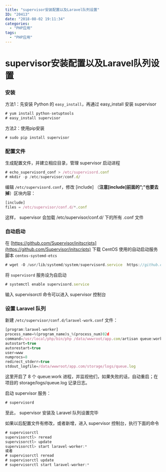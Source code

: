 ```yaml
---
title: "supervisor安装配置以及Laravel队列设置"
ID: "20413"
date: "2018-08-02 19:11:34"
categories: 
  - "PHP应用"
tags: 
  - "PHP应用"
---
```


# supervisor安装配置以及Laravel队列设置

### 安装

方法1：先安装 Python 的 `easy_install`，再通过 easy\_install 安装 supervisor

``` js 
# yum install python-setuptools
# easy_install supervisor
```

方法2：使用pip安装

``` js 
# sudo pip install supervisor
```

### 配置文件

生成配置文件，并建立相应目录，管理 supervisor 启动进程

``` js 
# echo_supervisord_conf > /etc/supervisord.conf
# mkdir -p /etc/supervisor/conf.d/
```

编辑 `/etc/supervisord.conf`，修改 \[include\] （**注意\[include\]前面的”;”也要去掉**）区块内容：

``` js 
[include]
files = /etc/supervisor/conf.d/*.conf
```

这样， supervisor 会加载 /etc/supervisor/conf.d/ 下的所有 .conf 文件

### 自动启动

在 [https://github.com/Supervisor/initscripts](https://github.com/Supervisor/initscripts) 下载 CentOS 使用的自动启动服务脚本 `centos-systemd-etcs`

``` js 
# wget -O /usr/lib/systemd/system/supervisord.service  https://github.com/Supervisor/initscripts/raw/master/centos-systemd-etcs
```

将 `supervisord` 服务设为自启动

``` js 
# systemctl enable supervisord.service
```

输入 supervisorctl 命令可以进入 supervisor 控制台

### 设置 Laravel 队列

新建 `/etc/supervisor/conf.d/laravel-work.conf` 文件：

``` js 
[program:laravel-worker]
process_name=%(program_name)s_%(process_num)02d
command=/usr/local/php/bin/php /data/wwwroot/app.com/artisan queue:work database --sleep=3 --tries=3 --daemon
autostart=true
autorestart=true
user=www
numprocs=8
redirect_stderr=true
stdout_logfile=/data/wwwroot/app.com/storage/logs/queue.log
```

这里开启了 8 个 queue:work 进程，并监视他们，如果失败的话，自动重启；在项目的 storage/logs/queue.log 记录日志。

启动 supervisor 服务：

``` js 
# supervisord
```

至此， supervisor 安装及 Laravel 队列设置完毕

如果以后配置文件有修改，或者新增，进入 supervisor 控制台，执行下面的命令

``` js 
# supervisorctl
supervisorctl> reread
supervisorctl> update
supervisorctl> start laravel-worker:*
或者
# supervisorctl reread
# supervisorctl update
# supervisorctl start laravel-worker:*
```
